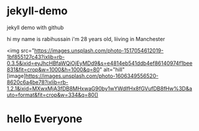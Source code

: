 # jekyll-demo
jekyll demo with github

hi my name is rabihussain i'm 28 years old, liiving in Manchester

<img src="https://images.unsplash.com/photo-1517054612019-1bf855127c43?ixlib=rb-0.3.5&ixid=eyJhcHBfaWQiOjEyMDd9&s=e4814eb541ddb4ef86140974f1bee831&fit=crop&w=1000&h=1000&q=80" alt="hill"
[image]https://images.unsplash.com/photo-1606349556520-8620c6a4be78?ixlib=rb-1.2.1&ixid=MXwxMjA3fDB8MHxwaG90by1wYWdlfHx8fGVufDB8fHw%3D&auto=format&fit=crop&w=334&q=80()
<h1> hello Everyone</h1>
